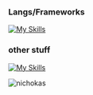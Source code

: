 <h3>Langs/Frameworks</h3>

[![My Skills](https://skillicons.dev/icons?i=arduino,bash,git,rust,swift)](https://skillicons.dev)

<h3>other stuff</h3>

[![My Skills](https://skillicons.dev/icons?i=cloudflare,github,linux)](https://skillicons.dev)


<p><img align="left" src="https://github-readme-stats.vercel.app/api/top-langs?username=nichokas&show_icons=true&locale=en&layout=compact" alt="nichokas" /></p>
